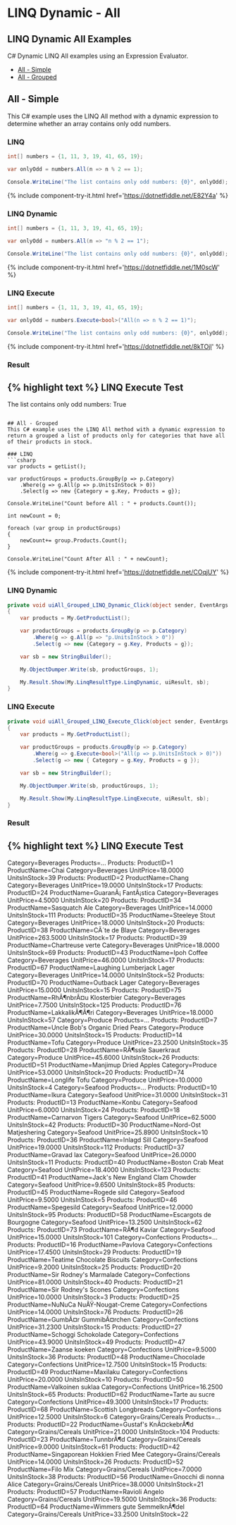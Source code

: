 # LINQ Dynamic - All

## LINQ Dynamic All Examples
C# Dynamic LINQ All examples using an Expression Evaluator.

- [All - Simple](#all---simple)
- [All - Grouped](#all---grouped)

## All - Simple
This C# example uses the LINQ All method with a dynamic expression to determine whether an array contains only odd numbers.

### LINQ
```csharp
int[] numbers = {1, 11, 3, 19, 41, 65, 19};

var onlyOdd = numbers.All(n => n % 2 == 1);

Console.WriteLine("The list contains only odd numbers: {0}", onlyOdd);
```
{% include component-try-it.html href='https://dotnetfiddle.net/E82Y4a' %}

### LINQ Dynamic
```csharp
int[] numbers = {1, 11, 3, 19, 41, 65, 19};

var onlyOdd = numbers.All(n => "n % 2 == 1");

Console.WriteLine("The list contains only odd numbers: {0}", onlyOdd);
```
{% include component-try-it.html href='https://dotnetfiddle.net/1M0scW' %}

### LINQ Execute
```csharp
int[] numbers = {1, 11, 3, 19, 41, 65, 19};

var onlyOdd = numbers.Execute<bool>("All(n => n % 2 == 1)");

Console.WriteLine("The list contains only odd numbers: {0}", onlyOdd);
```
{% include component-try-it.html href='https://dotnetfiddle.net/8kTOjI' %}

### Result
{% highlight text %}
LINQ Execute Test
------------------------------
The list contains only odd numbers: True

```

## All - Grouped
This C# example uses the LINQ All method with a dynamic expression to return a grouped a list of products only for categories that have all of their products in stock.

### LINQ
```csharp
var products = getList();

var productGroups = products.GroupBy(p => p.Category)
	.Where(g => g.All(p => p.UnitsInStock > 0))
	.Select(g => new {Category = g.Key, Products = g});

Console.WriteLine("Count before All : " + products.Count());

int newCount = 0;

foreach (var group in productGroups) 
{
	newCount+= group.Products.Count();
}

Console.WriteLine("Count After All : " + newCount);
```
{% include component-try-it.html href='https://dotnetfiddle.net/COqjUY' %}

### LINQ Dynamic
```csharp
private void uiAll_Grouped_LINQ_Dynamic_Click(object sender, EventArgs e)
{
	var products = My.GetProductList();

	var productGroups = products.GroupBy(p => p.Category)
		.Where(g => g.All(p => "p.UnitsInStock > 0"))
		.Select(g => new {Category = g.Key, Products = g});

	var sb = new StringBuilder();

	My.ObjectDumper.Write(sb, productGroups, 1);

	My.Result.Show(My.LinqResultType.LinqDynamic, uiResult, sb);
}
```

### LINQ Execute
```csharp
private void uiAll_Grouped_LINQ_Execute_Click(object sender, EventArgs e)
{
	var products = My.GetProductList();

	var productGroups = products.GroupBy(p => p.Category)
		.Where(g => g.Execute<bool>("All(p => p.UnitsInStock > 0)"))
		.Select(g => new { Category = g.Key, Products = g });

	var sb = new StringBuilder();

	My.ObjectDumper.Write(sb, productGroups, 1);

	My.Result.Show(My.LinqResultType.LinqExecute, uiResult, sb);
}
```

### Result
{% highlight text %}
LINQ Execute Test
------------------------------
Category=Beverages      Products=... 
  Products: ProductID=1  ProductName=Chai        Category=Beverages      UnitPrice=18.0000      UnitsInStock=39 
  Products: ProductID=2  ProductName=Chang      Category=Beverages      UnitPrice=19.0000      UnitsInStock=17 
  Products: ProductID=24  ProductName=GuaranÃ¡ FantÃ¡stica  Category=Beverages      UnitPrice=4.5000        UnitsInStock=20 
  Products: ProductID=34  ProductName=Sasquatch Ale      Category=Beverages      UnitPrice=14.0000      UnitsInStock=111 
  Products: ProductID=35  ProductName=Steeleye Stout      Category=Beverages      UnitPrice=18.0000      UnitsInStock=20 
  Products: ProductID=38  ProductName=CÃ´te de Blaye      Category=Beverages      UnitPrice=263.5000      UnitsInStock=17 
  Products: ProductID=39  ProductName=Chartreuse verte    Category=Beverages      UnitPrice=18.0000      UnitsInStock=69 
  Products: ProductID=43  ProductName=Ipoh Coffee        Category=Beverages      UnitPrice=46.0000      UnitsInStock=17 
  Products: ProductID=67  ProductName=Laughing Lumberjack Lager  Category=Beverages      UnitPrice=14.0000      UnitsInStock=52 
  Products: ProductID=70  ProductName=Outback Lager      Category=Beverages      UnitPrice=15.0000      UnitsInStock=15 
  Products: ProductID=75  ProductName=RhÃ¶nbrÃ¤u Klosterbier        Category=Beverages      UnitPrice=7.7500        UnitsInStock=125 
  Products: ProductID=76  ProductName=LakkalikÃ¶Ã¶ri        Category=Beverages      UnitPrice=18.0000      UnitsInStock=57 
Category=Produce        Products=... 
  Products: ProductID=7  ProductName=Uncle Bob's Organic Dried Pears    Category=Produce        UnitPrice=30.0000      UnitsInStock=15 
  Products: ProductID=14  ProductName=Tofu        Category=Produce        UnitPrice=23.2500      UnitsInStock=35 
  Products: ProductID=28  ProductName=RÃ¶ssle Sauerkraut  Category=Produce        UnitPrice=45.6000      UnitsInStock=26 
  Products: ProductID=51  ProductName=Manjimup Dried Apples      Category=Produce        UnitPrice=53.0000      UnitsInStock=20 
  Products: ProductID=74  ProductName=Longlife Tofu      Category=Produce        UnitPrice=10.0000      UnitsInStock=4 
Category=Seafood        Products=... 
  Products: ProductID=10  ProductName=Ikura      Category=Seafood        UnitPrice=31.0000      UnitsInStock=31 
  Products: ProductID=13  ProductName=Konbu      Category=Seafood        UnitPrice=6.0000        UnitsInStock=24 
  Products: ProductID=18  ProductName=Carnarvon Tigers    Category=Seafood        UnitPrice=62.5000      UnitsInStock=42 
  Products: ProductID=30  ProductName=Nord-Ost Matjeshering      Category=Seafood        UnitPrice=25.8900      UnitsInStock=10 
  Products: ProductID=36  ProductName=Inlagd Sill        Category=Seafood        UnitPrice=19.0000      UnitsInStock=112 
  Products: ProductID=37  ProductName=Gravad lax  Category=Seafood        UnitPrice=26.0000      UnitsInStock=11 
  Products: ProductID=40  ProductName=Boston Crab Meat    Category=Seafood        UnitPrice=18.4000      UnitsInStock=123 
  Products: ProductID=41  ProductName=Jack's New England Clam Chowder    Category=Seafood        UnitPrice=9.6500        UnitsInStock=85 
  Products: ProductID=45  ProductName=Rogede sild        Category=Seafood        UnitPrice=9.5000        UnitsInStock=5 
  Products: ProductID=46  ProductName=Spegesild  Category=Seafood        UnitPrice=12.0000      UnitsInStock=95 
  Products: ProductID=58  ProductName=Escargots de Bourgogne      Category=Seafood        UnitPrice=13.2500      UnitsInStock=62 
  Products: ProductID=73  ProductName=RÃ¶d Kaviar  Category=Seafood        UnitPrice=15.0000      UnitsInStock=101 
Category=Confections    Products=... 
  Products: ProductID=16  ProductName=Pavlova    Category=Confections    UnitPrice=17.4500      UnitsInStock=29 
  Products: ProductID=19  ProductName=Teatime Chocolate Biscuits  Category=Confections    UnitPrice=9.2000        UnitsInStock=25 
  Products: ProductID=20  ProductName=Sir Rodney's Marmalade      Category=Confections    UnitPrice=81.0000      UnitsInStock=40 
  Products: ProductID=21  ProductName=Sir Rodney's Scones        Category=Confections    UnitPrice=10.0000      UnitsInStock=3 
  Products: ProductID=25  ProductName=NuNuCa NuÃŸ-Nougat-Creme    Category=Confections    UnitPrice=14.0000      UnitsInStock=76 
  Products: ProductID=26  ProductName=GumbÃ¤r GummibÃ¤rchen        Category=Confections    UnitPrice=31.2300      UnitsInStock=15 
  Products: ProductID=27  ProductName=Schoggi Schokolade  Category=Confections    UnitPrice=43.9000      UnitsInStock=49 
  Products: ProductID=47  ProductName=Zaanse koeken      Category=Confections    UnitPrice=9.5000        UnitsInStock=36 
  Products: ProductID=48  ProductName=Chocolade  Category=Confections    UnitPrice=12.7500      UnitsInStock=15 
  Products: ProductID=49  ProductName=Maxilaku    Category=Confections    UnitPrice=20.0000      UnitsInStock=10 
  Products: ProductID=50  ProductName=Valkoinen suklaa    Category=Confections    UnitPrice=16.2500      UnitsInStock=65 
  Products: ProductID=62  ProductName=Tarte au sucre      Category=Confections    UnitPrice=49.3000      UnitsInStock=17 
  Products: ProductID=68  ProductName=Scottish Longbreads        Category=Confections    UnitPrice=12.5000      UnitsInStock=6 
Category=Grains/Cereals        Products=... 
  Products: ProductID=22  ProductName=Gustaf's KnÃ¤ckebrÃ¶d        Category=Grains/Cereals        UnitPrice=21.0000      UnitsInStock=104 
  Products: ProductID=23  ProductName=TunnbrÃ¶d    Category=Grains/Cereals        UnitPrice=9.0000        UnitsInStock=61 
  Products: ProductID=42  ProductName=Singaporean Hokkien Fried Mee      Category=Grains/Cereals        UnitPrice=14.0000      UnitsInStock=26 
  Products: ProductID=52  ProductName=Filo Mix    Category=Grains/Cereals        UnitPrice=7.0000        UnitsInStock=38 
  Products: ProductID=56  ProductName=Gnocchi di nonna Alice      Category=Grains/Cereals        UnitPrice=38.0000      UnitsInStock=21 
  Products: ProductID=57  ProductName=Ravioli Angelo      Category=Grains/Cereals        UnitPrice=19.5000      UnitsInStock=36 
  Products: ProductID=64  ProductName=Wimmers gute SemmelknÃ¶del  Category=Grains/Cereals        UnitPrice=33.2500      UnitsInStock=22

```
